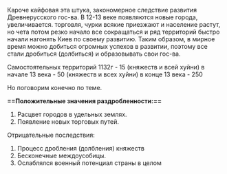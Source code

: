 
Кароче кайфовая эта штука, закономерное следствие развития Древнерусского гос-ва. В 12-13 веке появляются новые города, увеличивается. торговля, чурки всякие приезжают и население растут, но чета потом резко начало все сокращаться и ряд территорий быстро начали нагонять Киев по своему развитию. Таким образом, в мирное время можно добиться огромных успехов в развитии, поэтому все стали дробиться (долбиться) и образовывать свои гос-ва. 

Самостоятельных территорий
1132г - 15 (княжеств и всей хуйни)
в начале 13 века - 50 (княжеств и всех хуйни)
в конце 13 века - 250


Но поговорим конечно по теме.

**==Положительные значения раздробленности:==**

1. Расцвет городов в удельных землях.
2. Появление новых торговых путей.

Отрицательные последствия:
1.  Процесс дробления (долбления) княжеств
2. Бесконечные междоусобицы. 
3. Ослаблялся военный потенциал страны в целом

